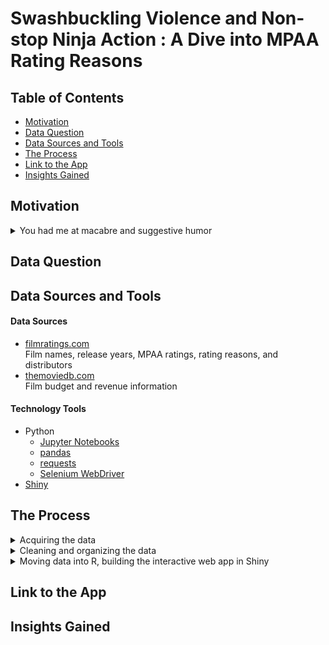 # Swashbuckling Violence and Non-stop Ninja Action : A Dive into MPAA Rating Reasons

## Table of Contents
* [Motivation](#Motivation)   
* [Data Question](#Data-Question)
* [Data Sources and Tools](#Data-Sources-and-Tools)
* [The Process](#The-Process)
* [Link to the App](#Link-to-the-App)
* [Insights Gained](#Insights-Gained)

## Motivation
<details>
  <summary>You had me at macabre and suggestive humor</summary>      
  This project began as my midcourse capstone for Nashville Software School's Data Science Bootcamp. As I started to explore potential datasets, I came upon a list of bizarre and funny reasons given to justify MPAA ratings assigned to movies. (One of which, from the 2019 animated version of The Addams Family, is noted above!    

  This piqued my curiosity.    

  To satisfy my curious nature, I will complete a text analysis of these MPAA rating reasons to see what trends there are to discover. This is my first time performing text analysis, and part of my motivation is the opportunity to learn more about tools and methods for effectively uncovering the insights held within text-based information.
</details>

## Data Question


## Data Sources and Tools  
#### Data Sources
* [filmratings.com](https://filmratings.com)   
  Film names, release years, MPAA ratings, rating reasons, and distributors
* [themoviedb.com](https://www.themoviedb.org/)   
  Film budget and revenue information

#### Technology Tools
* Python
  * [Jupyter Notebooks](https://jupyter.org/)
  * [pandas](https://pandas.pydata.org/)
  * [requests](https://requests.readthedocs.io/en/latest/)
  * [Selenium WebDriver](https://www.selenium.dev/documentation/webdriver/)
* [Shiny](https://shiny.rstudio.com/)

## The Process  
<details>
  <summary>Acquiring the data</summary>


</details>  

<details>
  <summary>Cleaning and organizing the data</summary>


</details>

<details>
  <summary>Moving data into R, building the interactive web app in Shiny</summary>



</details>

## Link to the App

## Insights Gained

